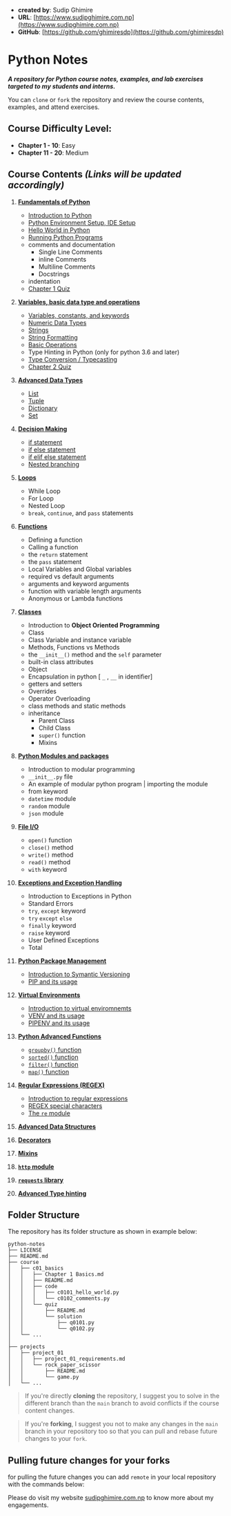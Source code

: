 - **created by**: Sudip Ghimire
- **URL**: [https://www.sudipghimire.com.np](https://www.sudipghimire.com.np)
- **GitHub**: [https://github.com/ghimiresdp](https://github.com/ghimiresdp)

# Python Notes

**_A repository for Python course notes, examples, and lab exercises targeted to my students and interns._**

You can `clone` or `fork` the repository and review the course contents, examples, and attend exercises.

## Course Difficulty Level:

- **Chapter 1 - 10**: Easy
- **Chapter 11 - 20**: Medium

## Course Contents _(Links will be updated accordingly)_

1. **[Fundamentals of Python](course/c01_basics/)**
   - [Introduction to Python](course/c01_basics/Chapter%201%20Basics.md)
   - [Python Environment Setup, IDE Setup](course/c01_basics/Chapter%201%20Basics.md#installing-python)
   - [Hello World in Python](course/c01_basics/Chapter%201%20Basics.md#hello-world-with-idle)
   - [Running Python Programs](course/c01_basics/Chapter%201%20Basics.md#creating-editing-and-running-python-files)
   - comments and documentation
       - Single Line Comments
       - inline Comments
       - Multiline Comments
       - Docstrings
   - indentation
   - [Chapter 1 Quiz](course/c01_basics/quiz)

2. **[Variables, basic data type and operations](course/c02_basic_data_types)**
    - [Variables, constants, and keywords](course/c02_basic_data_types/Chapter%202.1%20Variables.md)
    - [Numeric Data Types](course/c02_basic_data_types/Chapter%202.2%20Numeric%20Data%20Types.md)
    - [Strings](course/c02_basic_data_types/Chapter%202.3%20Strings.md)
    - [String Formatting](course/c02_basic_data_types/Chapter%202.4%20string%20formatting.md)
    - [Basic Operations](course/c02_basic_data_types/Chapter%202.5%20Operations.md)
    - Type Hinting in Python (only for python 3.6 and later)
    - [Type Conversion / Typecasting](course/c02_basic_data_types/Chapter%202.6%20Typecasting.md)
    - [Chapter 2 Quiz](course/c02_basic_data_types/quiz)

3. **[Advanced Data Types](course/c03_advanced_data_types)**
    - [List](course/c03_advanced_data_types/chapter%203.1%20list.md)
    - [Tuple](course/c03_advanced_data_types/chapter%203.2%20tuple.md)
    - [Dictionary](course/c03_advanced_data_types/chapter%203.3%20dictionary.md)
    - [Set](course/c03_advanced_data_types/chapter%203.4%20set.md)

4. **[Decision Making](course/c04_decision_making)**
    - [if statement](course/c04_decision_making/README.md#if-condition)
    - [if else statement](course/c04_decision_making/README.md#if-else-condition)
    - [if elif else statement](course/c04_decision_making/README.md#if-elif-else-condition)
    - [Nested branching](course/c04_decision_making/README.md#nested-conditions)

5. **[Loops](course/c05_loops)**
    - While Loop
    - For Loop
    - Nested Loop
    - `break`, `continue`, and `pass` statements

6. **[Functions](course/c06_functions)**
    - Defining a function
    - Calling a function
    - the `return` statement
    - the `pass` statement
    - Local Variables and Global variables
    - required vs default arguments
    - arguments and keyword arguments
    - function with variable length arguments
    - Anonymous or Lambda functions

7. **[Classes](course/c07_oop)**
    - Introduction to **Object Oriented Programming**
    - Class
    - Class Variable and instance variable
    - Methods,  Functions vs Methods
    - the `__init__()` method and the `self` parameter
    - built-in class attributes
    - Object
    - Encapsulation in python [ `_` , `__` in identifier]
    - getters and setters
    - Overrides
    - Operator Overloading
    - class methods and static methods
    - inheritance
      - Parent Class
      - Child Class
      - `super()` function
      - Mixins

8. **[Python Modules and packages](course/c08_modules_packages)**
    - Introduction to modular programming
    - `__init__.py` file
    - An example of modular python program | importing the module
    - from keyword
    - `datetime` module
    - `random` module
    - `json` module

9. **[File I/O](course/c09_file)**
   - `open()` function
   - `close()` method
   - `write()` method
   - `read()` method
   - `with` keyword

10. **[Exceptions and Exception Handling](course/c10_exceptions)**
    - Introduction to Exceptions in Python
    - Standard Errors
    - `try`, `except` keyword
    - `try` `except` `else`
    - `finally` keyword
    - `raise` keyword
    - User Defined Exceptions
    - Total

11. **[Python Package Management](course/c11_pip)**
	- [Introduction to Symantic Versioning](course/c11_pip/c1101%20symver.md)
	- [PIP and its usage](course/c11_pip/c1102%20pip.md)

12. **[Virtual Environments](course/c12_virtual_environment)**
	- [Introduction to virtual enviromnemts](course/c12_virtual_environment/c1201%20virtual%20environment%20intro.md)
	- [VENV and its usage](course/c12_virtual_environment/c1202%20venv.md)
	- [PIPENV and its usage](course/c12_virtual_environment/c1203%20pipenv.md)

13. **[Python Advanced Functions](course/c13_advanced_functions)**
    - [`groupby()` function](course/c13_advanced_functions/chapter%2013.1%20groupby.md)
    - [`sorted()` function](course/c13_advanced_functions/chapter%2013.2%20sorted.md)
    - [`filter()` function](course/c13_advanced_functions/chapter%2013.3%20filter.md)
    - [`map()` function]()

14. **[Regular Expressions (REGEX)](course/c14_regex)**
    - [Introduction to regular expressions](course/c14_regex/chapter%2014.1%20regular%20expressions.md)
    - [REGEX special characters](course/c14_regex/chapter%2014.2%20regex%20special%20characters.md)
    - [The `re` module](course/c14_regex/chapter%2014.3%20the%20re%20module)

15. [**Advanced Data Structures**](course/c15_data_structures)
16. [**Decorators**](course/c16_decorators)
17. [**Mixins**](course/c17_mixins)
18. [**`http` module**](course/c18_python_http)
19. [**`requests` library**](course/c19_requests)
20. [**Advanced Type hinting**](course/c20_advanced_type_hinting)

## Folder Structure
The repository has its folder structure as shown in example below:
```
python-notes
├── LICENSE
├── README.md
├── course
│   ├── c01_basics
│   │   ├── Chapter 1 Basics.md
│   │   ├── README.md
│   │   ├── code
│   │   │   ├── c0101_hello_world.py
│   │   │   └── c0102_comments.py
│   │   └── quiz
│   │       ├── README.md
│   │       └── solution
│   │           ├── q0101.py
│   │           └── q0102.py
│   └── ...
│
├── projects
│   ├── project_01
│   │   ├── project_01_requirements.md
│   │   └── rock_paper_scissor
│   │       ├── README.md
│   │       └── game.py
│   └── ...
```


> If you're directly **cloning** the repository, I suggest you to solve in the different branch than the `main` branch
> to avoid conflicts if the course content changes.

> If you're **forking**, I suggest you not to make any changes in the `main` branch in your repository too so that you
> can pull and rebase future changes to your `fork`.

## Pulling future changes for your forks

for pulling the future changes you can add `remote` in your local repository with the commands below:

Please do visit my website [sudipghimire.com.np](https://sudipghimire.com.np) to know more about my engagements.
